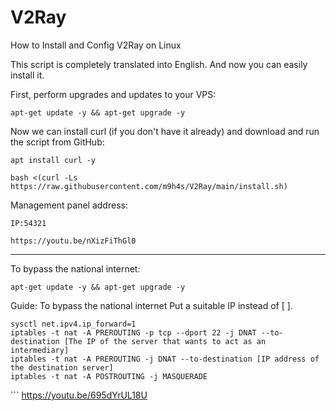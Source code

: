 # V2Ray
How to Install and Config V2Ray on Linux


This script is completely translated into English. And now you can easily install it.


First, perform upgrades and updates to your VPS:

```
apt-get update -y && apt-get upgrade -y
```


Now we can install curl (if you don't have it already) and download and run the script from GitHub:

```
apt install curl -y
```

```
bash <(curl -Ls https://raw.githubusercontent.com/m9h4s/V2Ray/main/install.sh)
```

Management panel address:
```
IP:54321
```

```
https://youtu.be/nXizFiThGl0
```

-------------------------------------


To bypass the national internet:

```
apt-get update -y && apt-get upgrade -y
```


Guide:
To bypass the national internet
Put a suitable IP instead of [ ].

```
sysctl net.ipv4.ip_forward=1
iptables -t nat -A PREROUTING -p tcp --dport 22 -j DNAT --to-destination [The IP of the server that wants to act as an intermediary]
iptables -t nat -A PREROUTING -j DNAT --to-destination [IP address of the destination server]
iptables -t nat -A POSTROUTING -j MASQUERADE
```

‍‍‍```
https://youtu.be/695dYrUL18U
```
